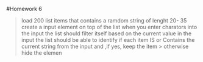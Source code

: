 #Homework 6

> load 200 list items that contains a ramdom string of lenght 20- 35
> create a input element on top of the list
> when you enter charators into the input the list should filter itself based on the current value in the input
> the list should be able to identify if each item IS or Contains the current string from the input and ,if yes, keep the item > otherwise hide the elemen
